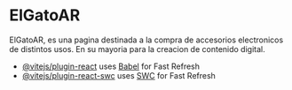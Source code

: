 # ElGatoAR

ElGatoAR, es una pagina destinada a la compra de accesorios electronicos de distintos usos. En su mayoria para la creacion de contenido digital.


- [@vitejs/plugin-react](https://github.com/vitejs/vite-plugin-react/blob/main/packages/plugin-react/README.md) uses [Babel](https://babeljs.io/) for Fast Refresh
- [@vitejs/plugin-react-swc](https://github.com/vitejs/vite-plugin-react-swc) uses [SWC](https://swc.rs/) for Fast Refresh
